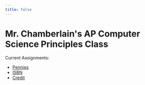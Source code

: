 ```yaml
---
title: false
---
```


# Mr. Chamberlain's AP Computer Science Principles Class

Current Assignments:
  - [Pennies](https://docs.cs50.net/2018/ap/problems/pennies/pennies.html)
  - [ISBN](https://docs.cs50.net/2018/ap/problems/isbn/isbn.html)
  - [Credit](https://docs.cs50.net/2018/ap/problems/credit/credit.html)
